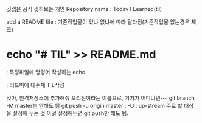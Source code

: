 깃랩은 공식
깃허브는 개인
Repository name : Today I Learned(til)

add a README file :  기존작업물이 있냐 없냐에 따라 달라짐(기존작업물 없는경우 체크)

# echo "# TIL" >> README.md 
 : 특정파일에 명령어 작성하는 echo 
 
 : 리드미에 대주제 TIL작성

깃아, 원격저장소에 추가해줘 오리진이라는 이름으로, 거기가 어디냐면~~
git branch -M master는 안해도 됨
git push -u origin master : -U : up-stream 주로 할 대상을 설정해 두는 것 이걸 설정해두면 git push만 해도 됨.


